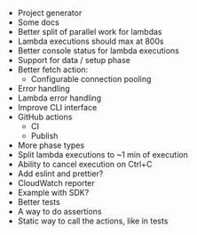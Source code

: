 - Project generator
- Some docs
- Better split of parallel work for lambdas
- Lambda executions should max at 800s
- Better console status for lambda executions
- Support for data / setup phase
- Better fetch action:
    - Configurable connection pooling
- Error handling
- Lambda error handling
- Improve CLI interface
- GitHub actions
    - CI
    - Publish
- More phase types
- Split lambda executions to ~1 min of execution
- Ability to cancel execution on Ctrl+C
- Add eslint and prettier?
- CloudWatch reporter
- Example with SDK?
- Better tests
- A way to do assertions
- Static way to call the actions, like in tests

